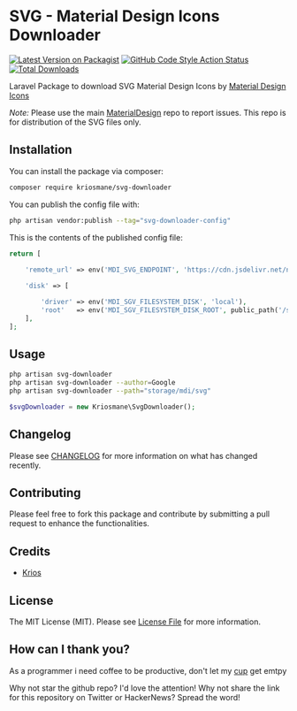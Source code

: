 
# SVG - Material Design Icons Downloader

[![Latest Version on Packagist](https://img.shields.io/packagist/v/kriosmane/svg-downloader.svg?style=flat-square)](https://packagist.org/packages/kriosmane/svg-downloader)
[![GitHub Code Style Action Status](https://img.shields.io/github/workflow/status/kriosmane/svg-downloader/Check%20&%20fix%20styling?label=code%20style)](https://github.com/kriosmane/svg-downloader/actions?query=workflow%3A"Check+%26+fix+styling"+branch%3Amain)
[![Total Downloads](https://img.shields.io/packagist/dt/kriosmane/svg-downloader.svg?style=flat-square)](https://packagist.org/packages/kriosmane/svg-downloader)

Laravel Package to download SVG Material Design Icons by [Material Design Icons](https://materialdesignicons.com) 

*Note:* Please use the main [MaterialDesign](https://github.com/Templarian/MaterialDesign/issues) repo to report issues. This repo is for distribution of the SVG files only.



## Installation

You can install the package via composer:

```bash
composer require kriosmane/svg-downloader
```


You can publish the config file with:

```bash
php artisan vendor:publish --tag="svg-downloader-config"
```

This is the contents of the published config file:

```php
return [
  
    'remote_url' => env('MDI_SVG_ENDPOINT', 'https://cdn.jsdelivr.net/npm/@mdi/svg@6.9.96/'),

    'disk' => [

        'driver' => env('MDI_SGV_FILESYSTEM_DISK', 'local'),
        'root'   => env('MDI_SGV_FILESYSTEM_DISK_ROOT', public_path('/svg')),
    ],
];
```


## Usage
```bash
php artisan svg-downloader
php artisan svg-downloader --author=Google
php artisan svg-downloader --path="storage/mdi/svg"
```

```php
$svgDownloader = new Kriosmane\SvgDownloader();
```


## Changelog

Please see [CHANGELOG](CHANGELOG.md) for more information on what has changed recently.

## Contributing

Please feel free to fork this package and contribute by submitting a pull request to enhance the functionalities.



## Credits

- [Krios](https://github.com/kriosmane)


## License

The MIT License (MIT). Please see [License File](LICENSE.md) for more information.

## How can I thank you?
As a programmer i need coffee to be productive, don't let my [cup](https://www.buymeacoffee.com/kriosmane) get emtpy

Why not star the github repo? I'd love the attention! Why not share the link for this repository on Twitter or HackerNews? Spread the word!
